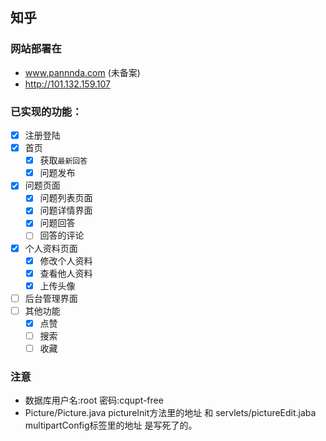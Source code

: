 知乎
---
### 网站部署在 
- www.pannnda.com (未备案)
- http://101.132.159.107

### 已实现的功能：
- [x] 注册登陆
- [x] 首页
    - [x] 获取` 最新回答 `
    - [x] 问题发布
- [x] 问题页面
    - [x] 问题列表页面
    - [x] 问题详情界面
    - [x] 问题回答
    - [ ] 回答的评论
- [x] 个人资料页面
    - [x] 修改个人资料
    - [x] 查看他人资料
    - [x] 上传头像
- [ ] 后台管理界面
- [ ] 其他功能
    - [x] 点赞
    - [ ] 搜索
    - [ ] 收藏 

### 注意
- 数据库用户名:root 密码:cqupt-free
- Picture/Picture.java pictureInit方法里的地址 和 servlets/pictureEdit.jaba multipartConfig标签里的地址 是写死了的。

